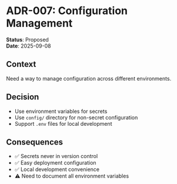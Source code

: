 # ADR-007: Configuration Management

**Status**: Proposed  
**Date**: 2025-09-08  

## Context
Need a way to manage configuration across different environments.

## Decision
- Use environment variables for secrets
- Use `config/` directory for non-secret configuration
- Support `.env` files for local development

## Consequences
- ✅ Secrets never in version control
- ✅ Easy deployment configuration
- ✅ Local development convenience
- ⚠️ Need to document all environment variables